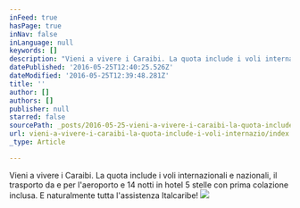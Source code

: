 ```yaml
---
inFeed: true
hasPage: true
inNav: false
inLanguage: null
keywords: []
description: "Vieni a vivere i Caraibi. La quota include i voli internazionali e nazionali, il trasporto da e per l'aeroporto e 14 notti in hotel 5 stelle con prima colazione inclusa. E naturalmente tutta l'assistenza Italcaribe!"
datePublished: '2016-05-25T12:40:25.526Z'
dateModified: '2016-05-25T12:39:48.281Z'
title: ''
author: []
authors: []
publisher: null
starred: false
sourcePath: _posts/2016-05-25-vieni-a-vivere-i-caraibi-la-quota-include-i-voli-internazio.md
url: vieni-a-vivere-i-caraibi-la-quota-include-i-voli-internazio/index.html
_type: Article

---
```

Vieni a vivere i Caraibi. La quota include i voli internazionali e nazionali, il trasporto da e per l'aeroporto e 14 notti in hotel 5 stelle con prima colazione inclusa. E naturalmente tutta l'assistenza Italcaribe!
![](https://the-grid-user-content.s3-us-west-2.amazonaws.com/04d500a9-fb12-4955-b884-ef8fe459ab85.jpg)